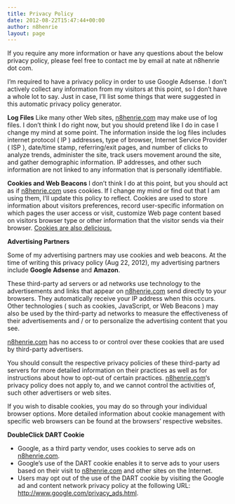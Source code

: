```yaml
---
title: Privacy Policy
date: 2012-08-22T15:47:44+00:00
author: n8henrie
layout: page
---
```

If you require any more information or have any questions about the below privacy policy, please feel free to contact me by email at nate at n8henrie dot com.

I’m required to have a privacy policy in order to use Google Adsense. I don’t actively collect any information from my visitors at this point, so I don’t have a whole lot to say. Just in case, I’ll list some things that were suggested in this automatic privacy policy generator.

**Log Files**
Like many other Web sites, [n8henrie.com](http://n8henrie.com) may make use of log files. I don’t think I do right now, but you should pretend like I do in case I change my mind at some point. The information inside the log files includes internet protocol ( IP ) addresses, type of browser, Internet Service Provider ( ISP ), date/time stamp, referring/exit pages, and number of clicks to analyze trends, administer the site, track users movement around the site, and gather demographic information. IP addresses, and other such information are not linked to any information that is personally identifiable.

**Cookies and Web Beacons**
I don’t think I do at this point, but you should act as if [n8henrie.com](http://n8henrie.com) uses cookies. If I change my mind or find out that I am using them, I’ll update this policy to reflect. Cookies are used to store information about visitors preferences, record user-specific information on which pages the user access or visit, customize Web page content based on visitors browser type or other information that the visitor sends via their browser. <a href="http://www.oreo.com/" title="Oreos" target="_blank">Cookies are also delicious.</a>

**Advertising Partners**

Some of my advertising partners may use cookies and web beacons. At the time of writing this privacy policy (Aug 22, 2012), my advertising partners include **Google Adsense** and **Amazon**.

These third-party ad servers or ad networks use technology to the advertisements and links that appear on [n8henrie.com](http://n8henrie.com) send directly to your browsers. They automatically receive your IP address when this occurs. Other technologies ( such as cookies, JavaScript, or Web Beacons ) may also be used by the third-party ad networks to measure the effectiveness of their advertisements and / or to personalize the advertising content that you see.

[n8henrie.com](http://n8henrie.com) has no access to or control over these cookies that are used by third-party advertisers.

You should consult the respective privacy policies of these third-party ad servers for more detailed information on their practices as well as for instructions about how to opt-out of certain practices. [n8henrie.com](http://n8henrie.com)‘s privacy policy does not apply to, and we cannot control the activities of, such other advertisers or web sites.

If you wish to disable cookies, you may do so through your individual browser options. More detailed information about cookie management with specific web browsers can be found at the browsers’ respective websites.

**DoubleClick DART Cookie**

  * Google, as a third party vendor, uses cookies to serve ads on [n8henrie.com](http://n8henrie.com).
  * Google’s use of the DART cookie enables it to serve ads to your users based on their visit to [n8henrie.com](http://n8henrie.com) and other sites on the Internet.
  * Users may opt out of the use of the DART cookie by visiting the Google ad and content network privacy policy at the following URL: <a href="http://www.google.com/policies/privacy/ads/" title="Google Ads Privacy" target="_blank">http://www.google.com/privacy_ads.html</a>.
